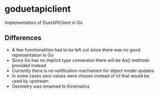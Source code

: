 # goduetapiclient
Implementation of DuetAPIClient in Go

## Differences
* A few functionalities had to be left out since there was no good representation in Go
* Since Go has no implicit type conversion there will be As<Type>() methods provided instead
* Currently there is no notification mechanism for object model updates
* In some cases zero values were chosen instead of nil that would be used by upstream
* Geometry was renamed to Kinematics
